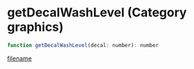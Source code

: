# getDecalWashLevel (Category graphics)

```js
function getDecalWashLevel(decal: number): number
```

[filename](getDecalWashLevel_m.md ':include')